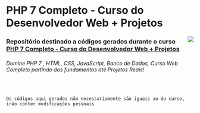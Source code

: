 # PHP 7 Completo - Curso do Desenvolvedor Web + Projetos

<img src="https://d3f1iyfxxz8i1e.cloudfront.net/courses/course_image/d2db93dfc91c.jpg" align="right">

### Repositório destinado a códigos gerados durante o curso [PHP 7 Completo - Curso do Desenvolvedor Web + Projetos](https://www.udemy.com/course/php-7-completo/)

###### Domine PHP 7 , HTML, CSS, JavaScript, Banco de Dados, Curso Web Completo partindo dos fundamentos até Projetos Reais!

<br>

`Os códigos aqui gerados não necessariamente são iguais ao do curso, irão conter modificações pessoais` 